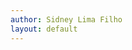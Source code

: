 ```yaml
---
author: Sidney Lima Filho
layout: default
---
```



<div class="post-wall" data-bind="template: { if: items().length > 0, name: getTemplate, foreach: items }"></div>

<div id="postTemplate" style="display:none">
    <div class="widget" data-bind="attr:{'style': 'background-image:url('+ item.image +');'}">
        <a data-bind="attr:{'href': item.url}">
            <resume>
                <time>
                    <day data-bind="text: moment(date).format('DD')"></day>
                    <month data-bind="text: moment(date).format('MMM').toUpperCase()"></month>
                    <year data-bind="text: moment(date).format('YYYY').toUpperCase()"></year>
                </time>
                <div class="title" data-bind="text: item.title"></div>
                
                <small class="excerpt" data-bind="text: item.excerpt.substr(0, 300)"></small>                
            </resume>
        </a>
        <a target="_blank" class="button feed" data-bind="attr:{href: $root.user[type].getUrl(), title: $root.user[type].title}"></a>
    </div>
</div>

<div id="videoTemplate" style="display:none">
    <div class="widget" data-bind="attr:{style:'background-image:url('+ item.thumbnail.hqDefault +');'}">        
        <!-- <iframe width="600" height="300" frameborder="0" allowfullscreen="yes" ></iframe> 
        <img width="300" data-bind="attr:{src: item.thumbnail.hqDefault, title: item.title}" /> -->
        <a href="javascript:;" data-bind="click:$root.user.youtube.showVideo">
            <resume>
                <time>
                    <day data-bind="text: moment(date).format('DD')"></day>
                    <month data-bind="text: moment(date).format('MMM').toUpperCase()"></month>
                    <year data-bind="text: moment(date).format('YYYY').toUpperCase()"></year>
                </time>
                <div class="title" data-bind="text: item.title"></div>  
                <small class="excerpt" data-bind="text: item.description.substr(0, 300)"></small>                          
            </resume>
        </a>
        <a target="_blank" class="button youtube" data-bind="attr:{href: $root.user.youtube.getUrl(), title: $root.user.youtube.title}"></a>       
    </div>
</div>

<div id="tweetTemplate" style="display:none">
    <div class="widget twitter">
        <a href="javascript:;">
            <table><tr><td data-bind="text: item.text" style="text-align: center; padding: 20px;"></td></tr></table>
             <resume>
                <time>
                    <day data-bind="text: moment(date).format('DD')"></day>
                    <month data-bind="text: moment(date).format('MMM').toUpperCase()"></month>
                    <year data-bind="text: moment(date).format('YYYY').toUpperCase()"></year>
                </time>
                <div class="title" data-bind="text: type">Últimas do Twitter</div>                                        
            </resume>
        </a>
        
        <a target="_blank" class="button twitter" data-bind="attr:{href: $root.user.twitter.getUrl(), title: $root.user.twitter.title}"></a>
    </div>


</div>

<div id="bookmarkTemplate" style="display:none">
    <div class="widget">
        <a data-bind="attr:{href: item.url}">
            <resume>
                <b data-bind="text: item.title"></b>
                <small data-bind="text: moment(date).format('DD/MM/YYYY')"></small>                           
            </resume>
        </a>
        <a target="_blank" data-bind="attr:{class: 'button ' + type, href: $root.user[type].getUrl(), title: $root.user[type].title}"></a>
    </div>
</div>

<div id="slideTemplate" style="display:none">
    <div class="widget" data-bind="attr:{style:'background-image:url('+ $root.user[type].getImageUrl(item.mediaGroups[0].contents[0].thumbnails[0].url) +');'}">        
        <!-- <iframe width="600" height="300" frameborder="0" allowfullscreen="yes" ></iframe> 
        <img width="300" data-bind="attr:{src: item.thumbnail.hqDefault, title: item.title}" /> -->
        <a data-bind="attr:{href: item.link}">
            <resume>
                <time>
                    <day data-bind="text: moment(date).format('DD')"></day>
                    <month data-bind="text: moment(date).format('MMM').toUpperCase()"></month>
                    <year data-bind="text: moment(date).format('YYYY').toUpperCase()"></year>
                </time>
                <div class="title" data-bind="text: item.title"></div>     
                <small class="excerpt" data-bind="text: item.mediaGroups[0].contents[0].description.substr(0, 300)"></small>                                             
            </resume>
        </a>
        <a target="_blank" class="button slideshare" data-bind="attr:{href: $root.user[type].getUrl(), title: $root.user[type].title}"></a>       
    </div>
</div>



<script type="text/javascript">    
    function ViewModel(user) {  
        /* Constructor */ 
        var $this = this;     
        this.user = user;
        user.items = this.items = ko.observableArray();

        /* Methods */
        this.getTemplate = function(item) {
            return item.template;
        }

        this.initialize = function(node) {
            var it = this;                                              

            google.load("feeds", "1");            
            google.setOnLoadCallback(function () {                     
                it.user.feed.loadItems(it.loaded);
                it.user.youtube.loadItems(it.loaded);
                //it.user.twitter.loadItems(it.loaded); 
                it.user.slideshare.loadItems(it.loaded); 
            });
                
            ko.applyBindings(it, node);           
        };  

        this.sourcesCount = 0;

        this.loaded = function(){            
            if (++$this.sourcesCount < 3) return;

            $this.items.sort(function(a,b){ return a.date < b.date; });
        }
    }

    (vm = new ViewModel(User)).initialize($(".post-wall").get(0)); 
    
</script>

